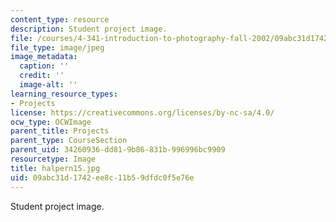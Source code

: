 ```yaml
---
content_type: resource
description: Student project image.
file: /courses/4-341-introduction-to-photography-fall-2002/09abc31d1742ee8c11b59dfdc0f5e76e_halpern15.jpg
file_type: image/jpeg
image_metadata:
  caption: ''
  credit: ''
  image-alt: ''
learning_resource_types:
- Projects
license: https://creativecommons.org/licenses/by-nc-sa/4.0/
ocw_type: OCWImage
parent_title: Projects
parent_type: CourseSection
parent_uid: 34260936-dd81-9b86-831b-996996bc9909
resourcetype: Image
title: halpern15.jpg
uid: 09abc31d-1742-ee8c-11b5-9dfdc0f5e76e
---
```

Student project image.